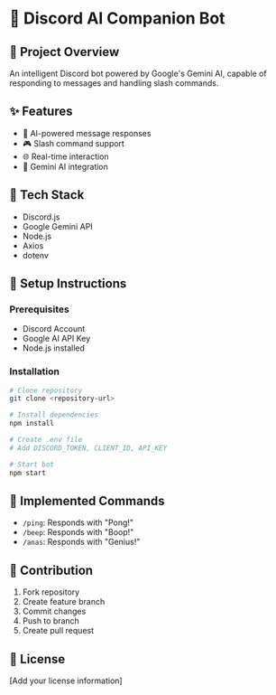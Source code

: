 # 🤖 Discord AI Companion Bot

## 🌟 Project Overview
An intelligent Discord bot powered by Google's Gemini AI, capable of responding to messages and handling slash commands.

## ✨ Features
- 💬 AI-powered message responses
- 🎮 Slash command support
- 🌐 Real-time interaction
- 🧠 Gemini AI integration

## 🚀 Tech Stack
- Discord.js
- Google Gemini API
- Node.js
- Axios
- dotenv

## 🔧 Setup Instructions

### Prerequisites
- Discord Account
- Google AI API Key
- Node.js installed

### Installation
```bash
# Clone repository
git clone <repository-url>

# Install dependencies
npm install

# Create .env file
# Add DISCORD_TOKEN, CLIENT_ID, API_KEY

# Start bot
npm start
```

## 📡 Implemented Commands
- `/ping`: Responds with "Pong!"
- `/beep`: Responds with "Boop!"
- `/anas`: Responds with "Genius!"

## 🤝 Contribution
1. Fork repository
2. Create feature branch
3. Commit changes
4. Push to branch
5. Create pull request

## 📄 License
[Add your license information]
